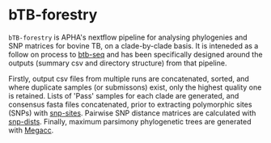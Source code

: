 # **bTB-forestry**

`bTB-forestry` is APHA's nextflow pipeline for analysing phylogenies and SNP matrices for bovine TB, on a clade-by-clade basis.  It is inteneded as a follow on process to [btb-seq](https://github.com/APHA-CSU/btb-seq)  and has been specifically designed around the outputs (summary csv and directory structure) from that pipeline.

Firstly, output csv files from multiple runs are concatenated, sorted, and where duplicate samples (or submissons) exist, only the highest quality one is retained.  Lists of 'Pass' samples for each clade are generated, and consensus fasta files concatenated, prior to extracting polymorphic sites (SNPs) with [snp-sites](https://github.com/sanger-pathogens/snp-sites).  Pairwise SNP distance matrices are calculated with [snp-dists](https://github.com/tseemann/snp-dists).  Finally, maximum parsimony phylogenetic trees are generated with [Megacc](https://www.megasoftware.net/).

